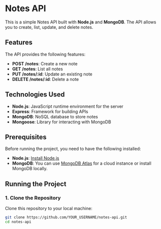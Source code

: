# Notes API

This is a simple Notes API built with **Node.js** and **MongoDB**. The API allows you to create, list, update, and delete notes.

## Features

The API provides the following features:

- **POST /notes**: Create a new note
- **GET /notes**: List all notes
- **PUT /notes/:id**: Update an existing note
- **DELETE /notes/:id**: Delete a note

## Technologies Used

- **Node.js**: JavaScript runtime environment for the server
- **Express**: Framework for building APIs
- **MongoDB**: NoSQL database to store notes
- **Mongoose**: Library for interacting with MongoDB

## Prerequisites

Before running the project, you need to have the following installed:

- **Node.js**: [Install Node.js](https://nodejs.org)
- **MongoDB**: You can use [MongoDB Atlas](https://www.mongodb.com/cloud/atlas) for a cloud instance or install MongoDB locally.

## Running the Project

### 1. Clone the Repository

Clone this repository to your local machine:

```bash
git clone https://github.com/YOUR_USERNAME/notes-api.git
cd notes-api
